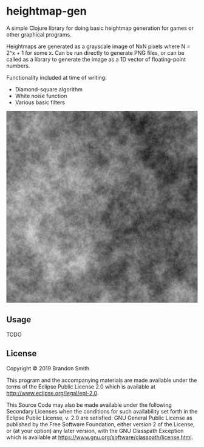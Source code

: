 # heightmap-gen

A simple Clojure library for doing basic heightmap generation for games or 
other graphical programs.

Heightmaps are generated as a grayscale image of NxN pixels where N = 2^x + 1 
for some x. Can be run directly to generate PNG files, or can be called 
as a library to generate the image as a 1D vector of floating-point numbers.

Functionality included at time of writing:
- Diamond-square algorithm
- White noise function
- Various basic filters

![Example heightmap](https://raw.githubusercontent.com/brundonsmith/heightmap-gen/master/test.png)

## Usage

TODO

## License

Copyright © 2019 Brandon Smith

This program and the accompanying materials are made available under the
terms of the Eclipse Public License 2.0 which is available at
http://www.eclipse.org/legal/epl-2.0.

This Source Code may also be made available under the following Secondary
Licenses when the conditions for such availability set forth in the Eclipse
Public License, v. 2.0 are satisfied: GNU General Public License as published by
the Free Software Foundation, either version 2 of the License, or (at your
option) any later version, with the GNU Classpath Exception which is available
at https://www.gnu.org/software/classpath/license.html.
